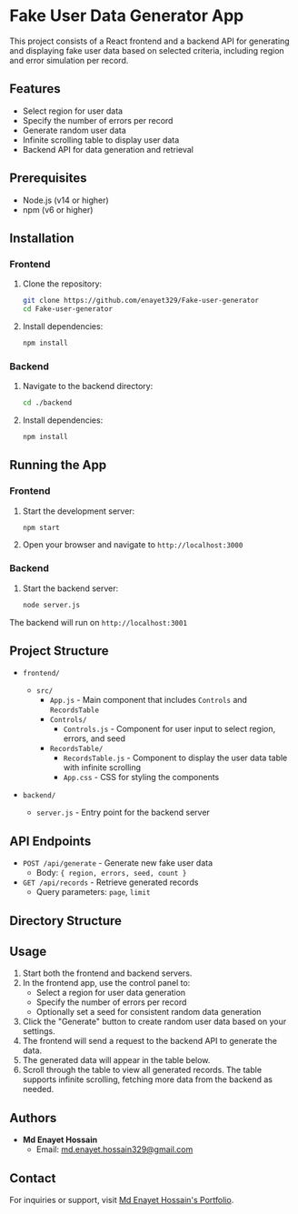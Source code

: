 # Fake User Data Generator App

This project consists of a React frontend and a backend API for generating and displaying fake user data based on selected criteria, including region and error simulation per record.

## Features

- Select region for user data
- Specify the number of errors per record
- Generate random user data
- Infinite scrolling table to display user data
- Backend API for data generation and retrieval

## Prerequisites

- Node.js (v14 or higher)
- npm (v6 or higher)

## Installation

### Frontend

1. Clone the repository:
    ```bash
    git clone https://github.com/enayet329/Fake-user-generator
    cd Fake-user-generator
    ```

2. Install dependencies:
    ```bash
    npm install
    ```

### Backend

1. Navigate to the backend directory:
    ```bash
    cd ./backend
    ```

2. Install dependencies:
    ```bash
    npm install
    ```

## Running the App

### Frontend

1. Start the development server:
    ```bash
    npm start
    ```

2. Open your browser and navigate to `http://localhost:3000`

### Backend

1. Start the backend server:
    ```bash
    node server.js
    ```

The backend will run on `http://localhost:3001`

## Project Structure

- `frontend/`
  - `src/`
    - `App.js` - Main component that includes `Controls` and `RecordsTable`
    - `Controls/`
      - `Controls.js` - Component for user input to select region, errors, and seed
    - `RecordsTable/`
      - `RecordsTable.js` - Component to display the user data table with infinite scrolling
      - `App.css` - CSS for styling the components

- `backend/`
  - `server.js` - Entry point for the backend server

## API Endpoints

- `POST /api/generate` - Generate new fake user data
  - Body: `{ region, errors, seed, count }`
- `GET /api/records` - Retrieve generated records
  - Query parameters: `page`, `limit`

## Directory Structure


## Usage

1. Start both the frontend and backend servers.
2. In the frontend app, use the control panel to:
   - Select a region for user data generation
   - Specify the number of errors per record
   - Optionally set a seed for consistent random data generation
3. Click the "Generate" button to create random user data based on your settings.
4. The frontend will send a request to the backend API to generate the data.
5. The generated data will appear in the table below.
6. Scroll through the table to view all generated records. The table supports infinite scrolling, fetching more data from the backend as needed.

## Authors

- **Md Enayet Hossain**
  - Email: md.enayet.hossain329@gmail.com

## Contact

For inquiries or support, visit [Md Enayet Hossain's Portfolio](https://portfolio-enayet-hossain.vercel.app/home).
